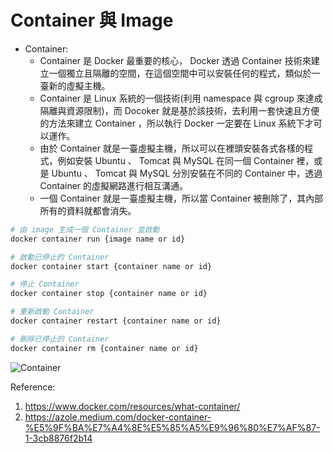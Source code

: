 # Container 與 Image  

- Container:
    - Container 是 Docker 最重要的核心， Docker 透過 Container 技術來建立一個獨立且隔離的空間，在這個空間中可以安裝任何的程式，類似於一臺新的虛擬主機。
    - Container 是 Linux 系統的一個技術(利用 namespace 與 cgroup 來達成隔離與資源限制)，而 Docoker 就是基於該技術，去利用一套快速且方便的方法來建立 Container ，所以執行 Docker 一定要在 Linux 系統下才可以運作。
    - 由於 Container 就是一臺虛擬主機，所以可以在裡頭安裝各式各樣的程式，例如安裝 Ubuntu 、 Tomcat 與 MySQL 在同一個 Container 裡，或是 Ubuntu 、 Tomcat 與 MySQL 分別安裝在不同的 Container 中，透過 Container 的虛擬網路進行相互溝通。
    - 一個 Container 就是一臺虛擬主機，所以當 Container 被刪除了，其內部所有的資料就都會消失。


```bash
# 由 image 生成一個 Container 並啟動
docker container run {image name or id}

# 啟動已停止的 Container
docker container start {container name or id}

# 停止 Container
docker container stop {container name or id}

# 重新啟動 Container
docker container restart {container name or id}

# 刪除已停止的 Container
docker container rm {container name or id}
```


![Container](https://www.docker.com/wp-content/uploads/2021/11/docker-containerized-appliction-blue-border_2.png)


Reference:
1. https://www.docker.com/resources/what-container/
2. https://azole.medium.com/docker-container-%E5%9F%BA%E7%A4%8E%E5%85%A5%E9%96%80%E7%AF%87-1-3cb8876f2b14
